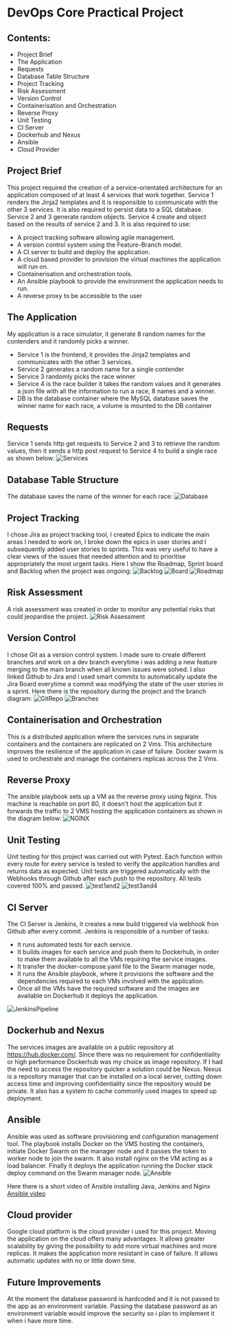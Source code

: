 # DevOps Core Practical Project

## Contents:
* Project Brief 
* The Application
* Requests
* Database Table Structure
* Project Tracking
* Risk Assessment
* Version Control
* Containerisation and Orchestration
* Reverse Proxy
* Unit Testing
* CI Server
* Dockerhub and Nexus
* Ansible
* Cloud Provider

## Project Brief
This project required the creation of a service-orientated architecture for an application composed of at least 4 services that work together.
Service 1 renders the Jinja2 templates and it is responsible to communicate with the other 3 services.
It is also required to persist data to a SQL database.
Service 2 and 3 generate random objects.
Service 4 create and object based on the results of service 2 and 3.
It is also required to use:
* A project tracking software allowing agile management.
* A version control system using the Feature-Branch model.
* A CI server to build and deploy the application.
* A cloud based provider to provision the virtual machines the application will run on.
* Containerisation and orchestration tools.
* An Ansible playbook to provide the environment the application needs to run.
* A reverse proxy to be accessible to the user

## The Application
My application is a race simulator, it generate 8 random names for the contenders and it randomly picks a winner.
* Service 1 is the frontend, it provides the Jinja2 templates and communicates with the other 3 services.
* Service 2 generates a random name for a single contender
* Service 3 randomly picks the race winner
* Service 4 is the race builder it takes the random values and it generates a json file with all the information to run a race, 8 names and a winner.
* DB is the database container where the MySQL database saves the winner name for each race, a volume is mounted to the DB container

## Requests
Service 1 sends http get requests to Service 2 and 3 to retrieve the random values, then it sends a http post request to Service 4 to build a single race as shown below:
![Services](https://github.com/fabriziodea/DevopsPractical/blob/main/Images/Services.png)

## Database Table Structure
The database saves the name of the winner for each race:
![Database](https://github.com/fabriziodea/DevopsPractical/blob/main/Images/Database.png)

## Project Tracking
I chose Jira as project tracking tool, I created Epics to indicate the main areas I needed to work on, I broke down the epics in user stories and I subsequently added user stories to sprints.
This was very useful to have a clear views of the issues that needed attention and to prioritise appropriately the most urgent tasks.
Here I show the Roadmap, Sprint board and Backlog when the project was ongoing:
![Backlog](https://github.com/fabriziodea/DevopsPractical/blob/main/Images/backlog.png)
![Board](https://github.com/fabriziodea/DevopsPractical/blob/main/Images/Board2.png)
![Roadmap](https://github.com/fabriziodea/DevopsPractical/blob/main/Images/Roadmap.png)

## Risk Assessment
A risk assessment was created in order to monitor any potential risks that could jeopardise the project.
![Risk Assessment](https://github.com/fabriziodea/DevopsPractical/blob/main/Images/RiskAssessment.png)

## Version Control
I chose Git as a version control system. I made sure to create different branches and work on a dev branch everytime i was adding a new feature merging to the main branch when all known issues were solved. I also linked Github to Jira and i used smart commits to automatically update the Jira Board everytime a commit was modifying the state of the user stories in a sprint.
Here there is the repository during the project and the branch diagram:
![GitRepo](https://github.com/fabriziodea/DevopsPractical/blob/main/Images/Git1.png)
![Branches](https://github.com/fabriziodea/DevopsPractical/blob/main/Images/Branches.png)

## Containerisation and Orchestration
This is a distributed application where the services runs in separate containers and the containers are replicated on 2 Vms.
This architecture improves the resilience of the application in case of failure.
Docker swarm is used to orchestrate and manage the containers replicas across the 2 Vms.

## Reverse Proxy
The ansible playbook sets up a VM as the reverse proxy using Nginx.
This machine is reachable on port 80, it doesn't host the application but it forwards the traffic to 2 VMS hosting the application containers as shown in the diagram below:
![NGINX](https://github.com/fabriziodea/DevopsPractical/blob/main/Images/Nginx.png)

## Unit Testing
Unit testing for this project was carried out with Pytest.
Each function within every route for every service is tested to verify the application handles and returns data as expected.
Unit tests are triggered automatically with the Webhooks through Github after each push to the repository.
All tests covered 100% and passed.
![test1and2](https://github.com/fabriziodea/DevopsPractical/blob/main/Tests1and2.png)
![test3and4](https://github.com/fabriziodea/DevopsPractical/blob/main/Tests3and4.png)

## CI Server
The CI Server is Jenkins, it creates a new build triggered via webhook fron Github after every commit. Jenkins is responsible of a number of tasks:
* It runs automated tests for each service.
* It builds images for each service and push them to Dockerhub, in order to make them available to all the VMs requiring the service images.
* It transfer the docker-compose.yaml file to the Swarm manager node,
* It runs the Ansible playbook, where it provisions the software and the dependencies required to each VMs involved with the application.
* Once all the VMs have the required software and the images are available on Dockerhub it deploys the application.

![JenkinsPipeline](https://github.com/fabriziodea/DevopsPractical/blob/main/Jenkins%20Pipeline.png)

## Dockerhub and Nexus
The services images are available on a public repository at https://hub.docker.com/.
Since there was no requirement for confidentiality or high performance Dockerhub was my choice as image repository.
If I had the need to access the repository quicker a solution could be Nexus. Nexus is a repository manager that can be installed on a local server, cutting down access time and improving confidentiality since the repository would be private.
It also has a system to cache commonly used images to speed up deployment.

## Ansible
Ansible was used as software provisioning and configuration management tool.
The playbook installs Docker on the VMS hosting the containers, initiate Docker Swarm on the manager node and it passes the token to worker node to join the swarm. It also install nginx on the VM acting as a load balancer.
Finally it deploys the application running the Docker stack deploy command on the Swarm manager node.
![Ansible](https://github.com/fabriziodea/DevopsPractical/blob/main/AllVms.png)

Here there is a short video of Ansible installing Java, Jenkins and Nginx
[Ansible video](https://www.youtube.com/watch?v=BILPt6lXa3c)

## Cloud provider
Google cloud platform is the cloud provider i used for this project.
Moving the application on the cloud offers many advantages.
It allows greater scalability by giving the possibility to add more virtual machines and more replicas.
It makes the application more resistant in case of failure.
It allows automatic updates with no or little down time.

## Future Improvements
At the moment the database password is hardcoded and it is not passed to the app as an environment variable. Passing the database password as an environment variable would improve the security so i plan to implement it when i have more time.
